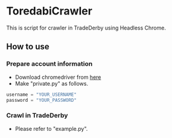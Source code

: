 # ToredabiCrawler
This is script for crawler in TradeDerby using Headless Chrome.

## How to use
### Prepare account information
- Download chromedriver from [here](https://sites.google.com/a/chromium.org/chromedriver/downloads)
- Make "private.py" as follows.

```private.py
username = "YOUR_USERNAME"
password = "YOUR_PASSWORD"
```

### Crawl in TradeDerby
- Please refer to "example.py".
